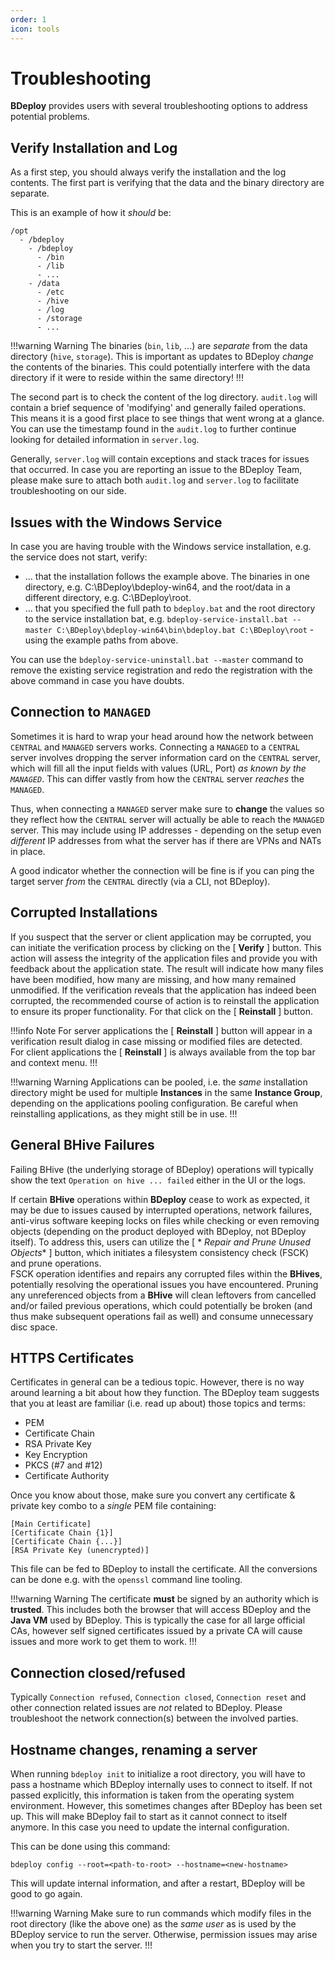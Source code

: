 ```yaml
---
order: 1
icon: tools
---
```


# Troubleshooting

**BDeploy** provides users with several troubleshooting options to address potential problems.

## Verify Installation and Log

As a first step, you should always verify the installation and the log contents. The first part is verifying that the
data and the binary directory are separate.

This is an example of how it *should* be:

```
/opt
  - /bdeploy
    - /bdeploy
      - /bin
      - /lib
      - ...
    - /data
      - /etc
      - /hive
      - /log
      - /storage
      - ...
```

!!!warning Warning
The binaries (`bin`, `lib`, ...) are *separate* from the data directory (`hive`, `storage`). This is important as
updates to BDeploy *change* the contents of the binaries. This could potentially interfere with the data directory if it were to reside within the same directory!
!!!

The second part is to check the content of the log directory. `audit.log` will contain a brief sequence of 'modifying'
and generally failed operations. This means it is a good first place to see things that went wrong at a glance. You can
use the timestamp found in the `audit.log` to further continue looking for detailed information in `server.log`.

Generally, `server.log` will contain exceptions and stack traces for issues that occurred. In case you are reporting an
issue to the BDeploy Team, please make sure to attach both `audit.log` and `server.log` to facilitate troubleshooting on
our side.

## Issues with the Windows Service

In case you are having trouble with the Windows service installation, e.g. the service does not start, verify:

* ... that the installation follows the example above. The binaries in one directory, e.g. C:\BDeploy\bdeploy-win64, and
  the root/data in a different directory, e.g. C:\BDeploy\root.
* ... that you specified the full path to `bdeploy.bat` and the root directory to the service installation bat,
  e.g. `bdeploy-service-install.bat --master C:\BDeploy\bdeploy-win64\bin\bdeploy.bat C:\BDeploy\root` - using the
  example paths from above.

You can use the `bdeploy-service-uninstall.bat --master` command to remove the existing service registration and redo
the registration with the above command in case you have doubts.

## Connection to `MANAGED`

Sometimes it is hard to wrap your head around how the network between `CENTRAL` and `MANAGED` servers works. Connecting
a `MANAGED` to a `CENTRAL` server involves dropping the server information card on the `CENTRAL` server, which will
fill all the input fields with values (URL, Port) *as known by the `MANAGED`*. This can differ vastly from how the
`CENTRAL` server *reaches* the `MANAGED`.

Thus, when connecting a `MANAGED` server make sure to **change** the values so they reflect how the `CENTRAL`
server will actually be able to reach the `MANAGED` server. This may include using IP addresses - depending on the setup
even *different* IP addresses from what the server has if there are VPNs and NATs in place.

A good indicator whether the connection will be fine is if you can ping the target server *from* the `CENTRAL`
directly (via a CLI, not BDeploy).

## Corrupted Installations

If you suspect that the server or client application may be corrupted, you can initiate the verification process by clicking on the [ **Verify** ] button. This action will assess the integrity of the application files and provide you with feedback about the application state. The result will indicate how many files have been modified, how many are missing, and how many remained unmodified. If the verification reveals that the application has indeed been corrupted, the recommended course of action is to reinstall the application to ensure its proper functionality. For that click on the [ **Reinstall** ] button.

!!!info Note
For server applications the [ **Reinstall** ] button will appear in a verification result dialog in case missing or modified files are detected.  
For client applications the [ **Reinstall** ] is always available from the top bar and context menu.
!!!

!!!warning Warning
Applications can be pooled, i.e. the _same_ installation directory might be used for multiple **Instances** in the same **Instance Group**, depending on the applications pooling configuration. Be careful when reinstalling applications, as they might still be in use.
!!!

## General BHive Failures

Failing BHive (the underlying storage of BDeploy) operations will typically show the text `Operation on hive ... failed`
either in the UI or the logs.

If certain **BHive** operations within **BDeploy** cease to work as expected, it may be due to issues caused by
interrupted operations, network failures, anti-virus software keeping locks on files while checking or even removing
objects (depending on the product deployed with BDeploy, not BDeploy itself). To address this, users can utilize the [ *
*Repair and Prune Unused Objects** ] button, which
initiates a filesystem consistency check (FSCK) and prune operations.  
FSCK operation identifies and repairs any corrupted files within the **BHives**, potentially resolving the operational
issues you have encountered.
Pruning any unreferenced objects from a **BHive** will clean leftovers from cancelled and/or failed previous operations,
which could potentially be broken (and thus make subsequent operations fail as well) and consume unnecessary disc space.

## HTTPS Certificates

Certificates in general can be a tedious topic. However, there is no way around learning a bit about how they function.
The BDeploy team suggests that you at least are familiar (i.e. read up about) those topics and terms:

* PEM
* Certificate Chain
* RSA Private Key
* Key Encryption
* PKCS (#7 and #12)
* Certificate Authority

Once you know about those, make sure you convert any certificate & private key combo to a *single* PEM file containing:

```
[Main Certificate]
[Certificate Chain {1}]
[Certificate Chain {...}]
[RSA Private Key (unencrypted)]
```

This file can be fed to BDeploy to install the certificate. All the conversions can be done e.g. with the `openssl` command line tooling.

!!!warning Warning
The certificate **must** be signed by an authority which is **trusted**. This includes both the browser that will access
BDeploy and the **Java VM** used by BDeploy. This is typically the case for all large official CAs, however self signed
certificates issued by a private CA will cause issues and more work to get them to work.
!!!

## Connection closed/refused

Typically `Connection refused`, `Connection closed`, `Connection reset` and other connection related issues are *not*
related to BDeploy. Please troubleshoot the network connection(s) between the involved parties.

## Hostname changes, renaming a server

When running `bdeploy init` to initialize a root directory, you will have to pass a hostname which BDeploy internally
uses to connect to itself. If not passed explicitly, this information is taken from the operating system environment.
However, this sometimes changes after BDeploy has been set up. This will make BDeploy fail to start as it cannot connect
to itself anymore. In this case you need to update the internal configuration.

This can be done using this command:

```
bdeploy config --root=<path-to-root> --hostname=<new-hostname>
```

This will update internal information, and after a restart, BDeploy will be good to go again.

!!!warning Warning
Make sure to run commands which modify files in the root directory (like the above one) as the *same user* as is used by
the BDeploy service to run the server. Otherwise, permission issues may arise when you try to start the server.
!!!